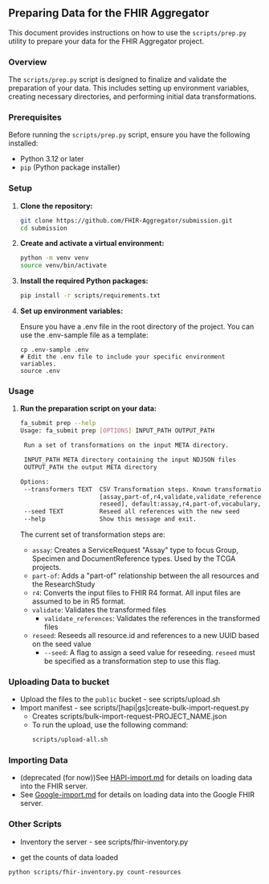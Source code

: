 ## Preparing Data for the FHIR Aggregator

This document provides instructions on how to use the `scripts/prep.py` utility to prepare your data for the FHIR Aggregator project.

### Overview

The `scripts/prep.py` script is designed to finalize and validate the preparation of your data. 
This includes setting up environment variables, creating necessary directories, and performing initial data transformations.

### Prerequisites

Before running the `scripts/prep.py` script, ensure you have the following installed:

- Python 3.12 or later
- `pip` (Python package installer)

### Setup

1. **Clone the repository:**

    ```bash
    git clone https://github.com/FHIR-Aggregator/submission.git
    cd submission
    ```

2. **Create and activate a virtual environment:**

    ```bash
    python -m venv venv
    source venv/bin/activate
    ```

3. **Install the required Python packages:**

    ```bash
    pip install -r scripts/requirements.txt
    ```
4. **Set up environment variables:**

   Ensure you have a .env file in the root directory of the project. You can use the .env-sample file as a template:  
   ```
   cp .env-sample .env
   # Edit the .env file to include your specific environment variables.
   source .env 
   ```

### Usage

1. **Run the preparation script on your data:**

    ```bash
    fa_submit prep --help
   Usage: fa_submit prep [OPTIONS] INPUT_PATH OUTPUT_PATH
   
     Run a set of transformations on the input META directory.
   
     INPUT_PATH META directory containing the input NDJSON files
     OUTPUT_PATH the output META directory
   
   Options:
     --transformers TEXT  CSV Transformation steps. Known transformations:
                          [assay,part-of,r4,validate,validate_references,
                          reseed], default:assay,r4,part-of,vocabulary,validate
     --seed TEXT          Reseed all references with the new seed
     --help               Show this message and exit.
   
    ```

    The current set of transformation steps are:
    - `assay`: Creates a ServiceRequest "Assay" type to focus Group, Specimen and DocumentReference types.  Used by the TCGA projects.
    - `part-of`: Adds a "part-of" relationship between the all resources and the ResearchStudy
    - `r4`: Converts the input files to FHIR R4 format.  All input files are assumed to be in R5 format.
    - `validate`: Validates the transformed files
      - `validate_references`: Validates the references in the transformed files
    - `reseed`: Reseeds all resource.id and references to a new UUID based on the seed value
      - `--seed`: A flag to assign a seed value for reseeding. `reseed` must be specified as a transformation step to use this flag.


### Uploading Data to bucket

- Upload the files to the `public` bucket - see scripts/upload.sh
- Import manifest - see scripts/[hapi|gs]create-bulk-import-request.py
   - Creates scripts/bulk-import-request-PROJECT_NAME.json
   - To run the upload, use the following command:
     ```bash
     scripts/upload-all.sh
     ```

### Importing Data
* (deprecated (for now))See [HAPI-import.md](HAPI-import.md) for details on loading data into the FHIR server.
* See [Google-import.md](Google-import.md) for details on loading data into the Google FHIR server.


### Other Scripts

- Inventory the server - see scripts/fhir-inventory.py


* get the counts of data loaded
```bash
python scripts/fhir-inventory.py count-resources 
```